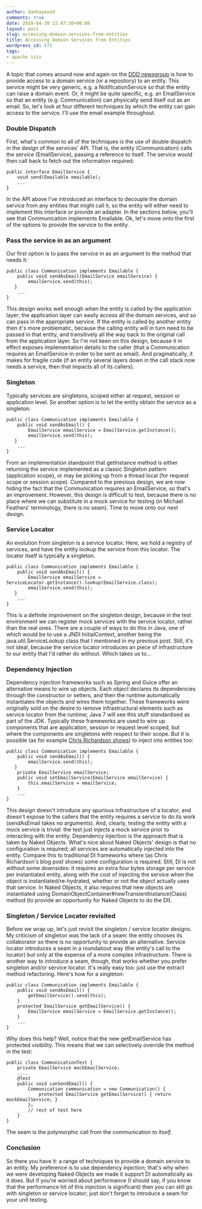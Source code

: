 ```yaml
---
author: danhaywood
comments: true
date: 2010-04-30 22:47:38+00:00
layout: post
slug: accessing-domain-services-from-entities
title: Accessing Domain Services from Entities
wordpress_id: 573
tags:
- apache isis
---
```


A topic that comes around now and again on the [DDD newsgroup](http://tech.groups.yahoo.com/group/domaindrivendesign/) is how to provide access to a domain service (or a repository) to an entity.  This service might be very generic, e.g. a NotificationService so that the entity can raise a domain event.  Or, it might be quite specific, e.g. an EmailService so that an entity (e.g. Communication) can physically send itself out as an email.
So, let's look at four different techniques by which the entity can gain access to the service.  I'll use the email example throughout.
<!-- more -->


### Double Dispatch


First, what's common to all of the techniques is the use of double dispatch in the design of the services' API.  That is, the entity (Communication) calls the service (EmailService), passing a reference to itself.  The service would then call back to fetch out the information required:

    
    public interface EmailService {
        void send(Emailable emailable);
        ...
    }
    


In the API above I've introduced an interface to decouple the domain service from any entities that might call it, so the entity will either need to implement this interface or provide an adapter.   In the sections below, you'll see that Communication implements Emailable.
Ok, let's move onto the first of the options to provide the service to the entity.


### Pass the service in as an argument


Our first option is to pass the service in as an argument to the method that needs it:

    
    public class Communication implements Emailable {
        public void sendAsEmail(EmailService emailService) {
            emailService.send(this);
       }
        ...
    }
    


This design works well enough when the entity is called by the application layer; the application layer can easily access all the domain services, and so can pass in the appropriate service.  If the entity is called by another entity then it's more problematic, because the calling entity will in turn need to be passed in that entity, and transitively all the way back to the original call from the application layer.
So I'm not keen on this design, because it in effect exposes implementation details to the caller (that a Communication requires an EmailService in order to be sent as email).  And pragmatically, it makes for fragile code (if an entity several layers down in the call stack now needs a service, then that impacts all of its callers).


### Singleton


Typically services are singletons, scoped either at request, session or application level.  So another option is to let the entity obtain the service as a singleton:

    
    public class Communication implements Emailable {
        public void sendAsEmail() {
            EmailService emailService = EmailService.getInstance();
            emailService.send(this);
       }
        ...
    }
    


From an implementation standpoint that getInstance method is either returning the service implemented as a classic Singleton pattern (application scope), or may be picking up from a thread local (for request scope or session scope).
Compared to the previous design, we are now hiding the fact that the Communication requires an EmailService, so that's an improvement.  However, this design is difficult to test, because there is no place where we can substitute in a mock service for testing (in Michael Feathers' terminology, there is no seam).  Time to move onto our next design.


### Service Locator


An evolution from singleton is a service locator.  Here, we hold a registry of services, and have the entity lookup the service from this locator.  The locator itself is typically a singleton.

    
    public class Communication implements Emailable {
        public void sendAsEmail() {
            EmailService emailService = ServiceLocator.getInstance().lookup(EmailService.class);
            emailService.send(this);
       }
        ...
    }
    


This is a definite improvement on the singleton design, because in the test environment we can register mock services with the service locator, rather than the real ones.  There are a couple of ways to do this in Java, one of which would be to use a JNDI InitialContext, another being the java.util.ServiceLookup class that I mentioned in my previous post.
Still, it's not ideal, because the service locator introduces an piece of infrastructure to our entity that I'd rather do without.  Which takes us to…


### Dependency Injection


Dependency injection frameworks such as Spring and Guice offer an alternative means to wire up objects.  Each object declares its dependencies through the constructor or setters, and then the runtime automatically instantiates the objects and wires them together.  These frameworks were originally sold on the desire to remove infrastructural elements such as service locator from the runtime; Java 7 will see this stuff standardised as part of the JDK.
Typically these frameworks are used to wire up components that are application, session or request level scoped, but where the components are singletons with respect to their scope.  But it is possible (as for example [Chris Richardson shows](http://chris-richardson.blog-city.com/migrating_to_spring_2_part_3__injecting_dependencies_into_en.htm)) to inject into entities too:

    
    public class Communication implements Emailable {
        public void sendAsEmail() {
            emailService.send(this);
       }
        private EmailService emailService;
        public void setEmailService(EmailService emailService) {
            this.emailService = emailService;
        }
        ...
    }
    


This design doesn't introduce any spurious infrastructure of a locator, and doesn't expose to the callers that the entity requires a service to do its work (sendAsEmail takes no arguments).  And, clearly, testing the entity with a mock service is trivial: the test just injects a mock service prior to interacting with the entity.
Dependency injection is the approach that is taken by Naked Objects. What's nice about Naked Objects' design is that no configuration is required; all services are automatically injected into the entity.  Compare this to traditional DI frameworks where (as Chris Richardson's blog post shows) some configuration is required.
Still, DI is not without some downsides: it requires an extra four bytes storage per service per instantiated entity, along with the cost of injecting the service when the object is instantiated/re-hydrated, whether or not the object actually uses that service.  In Naked Objects, it also requires that new objects are instantiated using DomainObjectContainer#newTransientInstance(Class) method (to provide an opportunity for Naked Objects to do the DI).


### Singleton / Service Locator revisited


Before we wrap up, let's just revisit the singleton / service locator designs.  My criticism of singleton was the lack of a seam: the entity chooses its collaborator so there is no opportunity to provide an alternative.  Service locator introduces a seam in a roundabout way (the entity's call to the locator) but only at the expense of a more complex infrastructure.
There is another way to introduce a seam, though, that works whether you prefer singleton and/or service locator.  It's really easy too: just use the extract method refactoring.  Here's how for a singleton:

    
    public class Communication implements Emailable {
        public void sendAsEmail() {
            getEmailService().send(this);
        }
        protected EmailService getEmailService() {
            EmailService emailService = EmailService.getInstance();
        }
        ...
    }
    


Why does this help?  Well, notice that the new getEmailService has protected visibility.  This means that we can selectively override the method in the test:

    
    public class CommunicationTest {
        private EmailService mockEmailService;
        ....
        @Test
        public void canSendEmail() {
            Communication communication = new Communication() {
                protected EmailService getEmailService() { return mockEmailService; }
            };
            // rest of test here
        }
    }
    


The seam is the polymorphic call from the communication _to itself_.


### Conclusion


So there you have it: a range of techniques to provide a domain service to an entity.  My preference is to use dependency injection; that's why when we were developing Naked Objects we made it support DI automatically as it does.  But if you're worried about performance (I should say, if you know that the performance hit of this injection is significant) then you can still go with singleton or service locator; just don't forget to introduce a seam for your unit testing.
